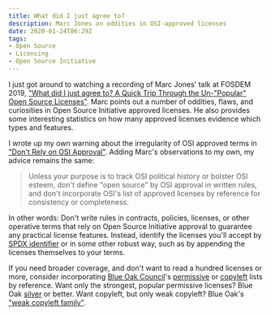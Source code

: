 ```yaml
---
title: What did I just agree to?
description: Marc Jones on oddities in OSI-approved licenses
date: 2020-01-24T06:29Z
tags:
- Open Source
- Licensing
- Open Source Initiative
---
```


I just got around to watching a recording of Marc Jones' talk at FOSDEM 2019, ["What did I just agree to? A Quick Trip Through the Un-"Popular" Open Source Licenses"](https://www.youtube.com/watch?v=SZ9x-g7ft9g&list=WL).  Marc points out a number of oddities, flaws, and curiosities in Open Source Initiative approved licenses.  He also provides some interesting statistics on how many approved licenses evidence which types and features.

I wrote up my own warning about the irregularity of OSI approved terms in ["Don't Rely on OSI Approval"](https://writing.kemitchell.com/2019/05/05/Rely-on-OSI).  Adding Marc's observations to my own, my advice remains the same:

> Unless your purpose is to track OSI political history or bolster OSI esteem, don't define "open source" by OSI approval in written rules, and don't incorporate OSI's list of approved licenses by reference for consistency or completeness.

In other words:  Don't write rules in contracts, policies, licenses, or other operative terms that rely on Open Source Initiative approval to guarantee any practical license features.  Instead, identify the licenses you'll accept by [SPDX identifier](https://spdx.org/licenses) or in some other robust way, such as by appending the licenses themselves to your terms.

If you need broader coverage, and don't want to read a hundred licenses or more, consider incorporating [Blue Oak Council](https://blueoakcouncil.org)'s [permissive](https://blueoakcouncil.org/list) or [copyleft](https://blueoakcouncil.org/copyleft) lists by reference.  Want only the strongest, popular permissive licenses?  Blue Oak [silver](https://blueoakcouncil.org/list#silver) or better.  Want copyleft, but only weak copyleft?  Blue Oak's ["weak copyleft family"](https://blueoakcouncil.org/copyleft#weak-copyleft-family).

